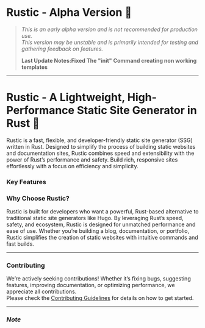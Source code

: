 # **Rustic - Alpha Version** 🚧
> *This is an early alpha version and is not recommended for production use.*  
> *This version may be unstable and is primarily intended for testing and gathering feedback on features.*
>
>**Last Update Notes:Fixed The "init" Command creating non working templates**
---


# Rustic - A Lightweight, High-Performance Static Site Generator in Rust 🦀

Rustic is a fast, flexible, and developer-friendly static site generator (SSG) written in Rust. Designed to simplify the process of building static websites and documentation sites, Rustic combines speed and extensibility with the power of Rust’s performance and safety. Build rich, responsive sites effortlessly with a focus on efficiency and simplicity.

### Key Features



### Why Choose Rustic?

Rustic is built for developers who want a powerful, Rust-based alternative to traditional static site generators like Hugo. By leveraging Rust’s speed, safety, and ecosystem, Rustic is designed for unmatched performance and ease of use. Whether you’re building a blog, documentation, or portfolio, Rustic simplifies the creation of static websites with intuitive commands and fast builds.

---


### Contributing

We’re actively seeking contributions! Whether it’s fixing bugs, suggesting features, improving documentation, or optimizing performance, we appreciate all contributions.  
Please check the [Contributing Guidelines](https://github.com/BersisSe/Rustic-core/CONTRIBUTING.md) for details on how to get started.

---

### *Note*

